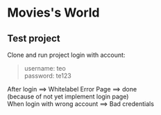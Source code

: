 <h1>Movies's World</h1>
<h2>Test project</h2>

Clone and run project login with account:

> username: teo <br>
> password: te123 <br>

After login ==> Whitelabel Error Page ==> done <br>
(because of not yet implement login page)<br>
When login with wrong account ==> Bad credentials <br>

